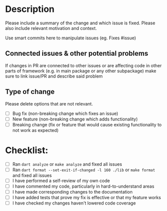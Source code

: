 # Description

Please include a summary of the change and which issue is fixed. Please also include relevant motivation and context.

Use smart commits here to manipulate issues (eg. Fixes #issue)

## Connected issues & other potential problems

If changes in PR are connected to other issues or are affecting code in other parts of framework
(e.g. in main package or any other subpackage) make sure to link issue/PR and describe said problem

## Type of change

Please delete options that are not relevant.

- [ ] Bug fix (non-breaking change which fixes an issue)
- [ ] New feature (non-breaking change which adds functionality)
- [ ] Breaking change (fix or feature that would cause existing functionality to not work as expected)

# Checklist:

- [ ] Ran `dart analyze` or `make analyze` and fixed all issues
- [ ] Ran `dart format --set-exit-if-changed -l 160 ./lib` or `make format` and fixed all issues
- [ ] I have performed a self-review of my own code
- [ ] I have commented my code, particularly in hard-to-understand areas
- [ ] I have made corresponding changes to the documentation
- [ ] I have added tests that prove my fix is effective or that my feature works
- [ ] I have checked my changes haven't lowered code coverage
